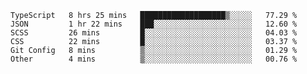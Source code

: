 <!--START_SECTION:waka-->

```text
TypeScript   8 hrs 25 mins   ███████████████████▒░░░░░   77.29 %
JSON         1 hr 22 mins    ███░░░░░░░░░░░░░░░░░░░░░░   12.60 %
SCSS         26 mins         █░░░░░░░░░░░░░░░░░░░░░░░░   04.03 %
CSS          22 mins         █░░░░░░░░░░░░░░░░░░░░░░░░   03.37 %
Git Config   8 mins          ▒░░░░░░░░░░░░░░░░░░░░░░░░   01.29 %
Other        4 mins          ▒░░░░░░░░░░░░░░░░░░░░░░░░   00.76 %
```

<!--END_SECTION:waka-->


<!--
**Leorio21/Leorio21** is a ✨ _special_ ✨ repository because its `README.md` (this file) appears on your GitHub profile.

Here are some ideas to get you started:

- 🔭 I’m currently working on ...
- 🌱 I’m currently learning ...
- 👯 I’m looking to collaborate on ...
- 🤔 I’m looking for help with ...
- 💬 Ask me about ...
- 📫 How to reach me: ...
- 😄 Pronouns: ...
- ⚡ Fun fact: ...
-->
